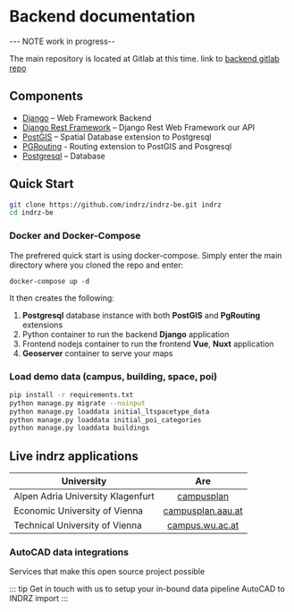 # Backend documentation
--- NOTE work in progress--  

The main repository is located at Gitlab at this time.
link to [backend gitlab repo](https://gitlab.com/indrz/indrz-backend)

## Components
* [Django](http://djangoproject.com) – Web Framework Backend
* [Django Rest Framework](http://www.django-rest-framework.org) – Django Rest Web Framework our API
* [PostGIS](http://postgis.net) – Spatial Database extension to Postgresql
* [PGRouting](http://pgrouting.org) - Routing extension to PostGIS and Posgresql
* [Postgresql](http://www.postgresql.org) – Database



## Quick Start

```bash
git clone https://github.com/indrz/indrz-be.git indrz
cd indrz-be
```

### Docker and Docker-Compose
The prefrered quick start is using docker-compose. Simply enter the main directory where you cloned the repo and enter:

`docker-compose up -d`

It then creates the following:
1. **Postgresql** database instance with both **PostGIS** and **PgRouting** extensions
1. Python container to run the backend **Django** application
1. Frontend nodejs container to run the frontend **Vue**, **Nuxt** application
1. **Geoserver** container to serve your maps


### Load demo data (campus, building, space, poi)

```bash
pip install -r requirements.txt
python manage.py migrate --noinput
python manage.py loaddata initial_ltspacetype_data
python manage.py loaddata initial_poi_categories
python manage.py loaddata buildings
```


## Live indrz applications

| University    | Are           |
| ------------- |:-------------:|
| Alpen Adria University Klagenfurt      | [campusplan](https://tuwien.ac.at/maps) |
| Economic University of Vienna     |  [campusplan.aau.at](https://campusplan.aau.at)      |
| Technical University of Vienna |  [campus.wu.ac.at](https://campus.wu.ac.at)     |


### AutoCAD data integrations
Services that make this open source project possible 

::: tip
Get in touch with us to setup your in-bound data pipeline AutoCAD to INDRZ import
:::

